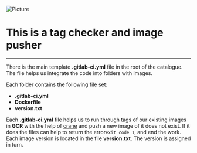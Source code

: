 
![Picture](https://miro.medium.com/v2/resize:fit:828/format:webp/1*eoVLBnjq42U71wFvFXOBCw.png)

# This is a tag checker and image pusher
-----


There is the main template **.gitlab-ci.yml** file in the root of the catalogue. The file helps us integrate the code into folders with images.

Each folder contains the following file set:
* **.gitlab-ci.yml**
* **Dockerfile**
* **version.txt**

Each **.gitlab-ci.yml** file helps us to run through tags of our existing images in **GCR** with the help of [crane](https://github.com/google/go-containerregistry/tree/main/cmd/crane)
and push a new image of it does not exist. If it does the files can help to return the error`exit code 1`, and end the work.
Each image version is located in the file
**version.txt**. The version is assigned in turn.
